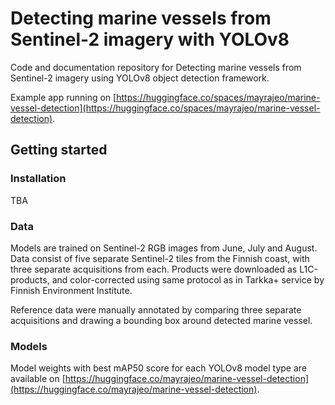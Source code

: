 # Detecting marine vessels from Sentinel-2 imagery with YOLOv8

Code and documentation repository for Detecting marine vessels from Sentinel-2 imagery using YOLOv8 object detection framework. 

Example app running on [https://huggingface.co/spaces/mayrajeo/marine-vessel-detection](https://huggingface.co/spaces/mayrajeo/marine-vessel-detection). 

## Getting started

### Installation

TBA

### Data

Models are trained on Sentinel-2 RGB images from June, July and August. Data consist of five separate Sentinel-2 tiles from the Finnish coast, with three separate acquisitions from each. Products were downloaded as L1C-products, and color-corrected using same protocol as in Tarkka+ service by Finnish Environment Institute.

Reference data were manually annotated by comparing three separate acquisitions and drawing a bounding box around detected marine vessel. 

### Models

Model weights with best mAP50 score for each YOLOv8 model type are available on [https://huggingface.co/mayrajeo/marine-vessel-detection](https://huggingface.co/mayrajeo/marine-vessel-detection). 